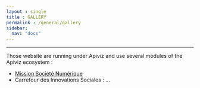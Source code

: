 ```yaml
---
layout : single 
title : GALLERY
permalink : /general/gallery
sidebar:
  nav: "docs"
---
```



-------

Those website are running under Apiviz and use several modules of the Apiviz ecosystem :

- [Mission Société Numérique](https://carto.societenumerique.gouv.fr/sonum-xp/accueil)
- Carrefour des Innovations Sociales : ...
